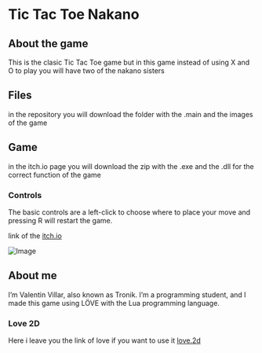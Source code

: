 # Tic Tac Toe Nakano

## **About the game**

This is the clasic Tic Tac Toe game but in this game instead of using X and O to play you will have two of the nakano sisters  

## **Files**
in the repository you will download the folder with the .main and the images of the game

## Game 
in the itch.io page you will download the zip with the .exe and the .dll for the correct function of the game

### Controls
The basic controls are a left-click to choose where to place your move and pressing R will restart the game.

link of the [itch.io](https://valentin-villar.itch.io/tic-tac-nakano)

![Image](https://img.itch.zone/aW1nLzE4MDMxODc4LnBuZw==/original/3PvQeQ.png)

## About me
I’m Valentin Villar, also known as Tronik. I’m a programming student, and I made this game using LÖVE with the Lua programming language.

### Love 2D

Here i leave you the link of love if you want to use it [love.2d](https://love2d.org/)
